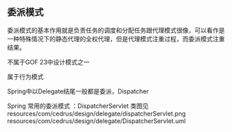 ## 委派模式

委派模式的基本作用就是负责任务的调度和分配任务跟代理模式很像，可以看作是一种特殊情况下的静态代理的全权代理，但是代理模式注重过程，而委派模式注重结果。

不属于GOF 23中设计模式之一

属于行为模式

Spring中以Delegate结尾一般都是委派，Dispatcher

Spring 常用的委派模式 ：DispatcherServlet
类图见 resources/com/cedrus/design/delegate/dispatcherServlet.png 
       resources/com/cedrus/design/delegate/DispatcherServlet.uml